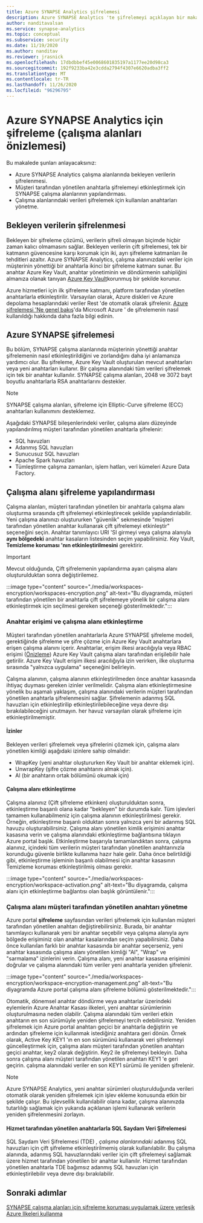 ```yaml
---
title: Azure SYNAPSE Analytics şifrelemesi
description: Azure SYNAPSE Analytics 'te şifrelemeyi açıklayan bir makale
author: nanditavalsan
ms.service: synapse-analytics
ms.topic: conceptual
ms.subservice: security
ms.date: 11/19/2020
ms.author: nanditav
ms.reviewer: jrasnick
ms.openlocfilehash: 17dbdbbef45e0068601835197a1177ee20d98ca3
ms.sourcegitcommit: 192f9233ba42e3cdda2794f4307e6620adba3ff2
ms.translationtype: MT
ms.contentlocale: tr-TR
ms.lasthandoff: 11/26/2020
ms.locfileid: "96296795"
---
```

# <a name="encryption-for-azure-synapse-analytics-workspaces-preview"></a>Azure SYNAPSE Analytics için şifreleme (çalışma alanları önizlemesi)

Bu makalede şunları anlayacaksınız:
* Azure SYNAPSE Analytics çalışma alanlarında bekleyen verilerin şifrelenmesi.
* Müşteri tarafından yönetilen anahtarla şifrelemeyi etkinleştirmek için SYNAPSE çalışma alanlarının yapılandırması.
* Çalışma alanlarındaki verileri şifrelemek için kullanılan anahtarları yönetme.

## <a name="encryption-of-data-at-rest"></a>Bekleyen verilerin şifrelenmesi

Bekleyen bir şifreleme çözümü, verilerin şifreli olmayan biçimde hiçbir zaman kalıcı olmamasını sağlar. Bekleyen verilerin çift şifrelemesi, tek bir katmanın güvencesine karşı korumak için iki, ayrı şifreleme katmanları ile tehditleri azaltır. Azure SYNAPSE Analytics, çalışma alanınızdaki veriler için müşterinin yönettiği bir anahtarla ikinci bir şifreleme katmanı sunar. Bu anahtar Azure Key Vault, anahtar yönetiminin ve döndürmenin sahipliğini almanıza olanak tanıyan [Azure Key Vault](../../key-vault/general/overview.md)korunmuş bir şekilde korunur.

Azure hizmetleri için ilk şifreleme katmanı, platform tarafından yönetilen anahtarlarla etkinleştirilir. Varsayılan olarak, Azure diskleri ve Azure depolama hesaplarındaki veriler Rest 'de otomatik olarak şifrelenir. [Azure şifrelemesi 'Ne genel bakış](../../security/fundamentals/encryption-overview.md)'da Microsoft Azure ' de şifrelemenin nasıl kullanıldığı hakkında daha fazla bilgi edinin.

## <a name="azure-synapse-encryption"></a>Azure SYNAPSE şifrelemesi

Bu bölüm, SYNAPSE çalışma alanlarında müşterinin yönettiği anahtar şifrelemenin nasıl etkinleştirildiğini ve zorlandığını daha iyi anlamanıza yardımcı olur. Bu şifreleme, Azure Key Vault oluşturulan mevcut anahtarları veya yeni anahtarları kullanır. Bir çalışma alanındaki tüm verileri şifrelemek için tek bir anahtar kullanılır. SYNAPSE çalışma alanları, 2048 ve 3072 bayt boyutlu anahtarlarla RSA anahtarlarını destekler.

> [!NOTE]
> SYNAPSE çalışma alanları, şifreleme için Elliptic-Curve şifreleme (ECC) anahtarları kullanımını desteklemez.

Aşağıdaki SYNAPSE bileşenlerindeki veriler, çalışma alanı düzeyinde yapılandırılmış müşteri tarafından yönetilen anahtarla şifrelenir:
* SQL havuzları
 * Adanmış SQL havuzları
 * Sunucusuz SQL havuzları
* Apache Spark havuzları
* Tümleştirme çalışma zamanları, işlem hatları, veri kümeleri Azure Data Factory.

## <a name="workspace-encryption-configuration"></a>Çalışma alanı şifreleme yapılandırması

Çalışma alanları, müşteri tarafından yönetilen bir anahtarla çalışma alanı oluşturma sırasında çift şifrelemeyi etkinleştirecek şekilde yapılandırılabilir. Yeni çalışma alanınızı oluştururken "güvenlik" sekmesinde "müşteri tarafından yönetilen anahtar kullanarak çift şifrelemeyi etkinleştir" seçeneğini seçin. Anahtar tanımlayıcı URI 'SI girmeyi veya çalışma alanıyla **aynı bölgedeki** anahtar kasaların listesinden seçim yapabilirsiniz. Key Vault, **Temizleme koruması 'nın etkinleştirilmesini** gerektirir.

> [!IMPORTANT]
> Mevcut olduğunda, Çift şifrelemenin yapılandırma ayarı çalışma alanı oluşturulduktan sonra değiştirilemez.

:::image type="content" source="./media/workspaces-encryption/workspaces-encryption.png" alt-text="Bu diyagramda, müşteri tarafından yönetilen bir anahtarla çift şifrelemeye yönelik bir çalışma alanı etkinleştirmek için seçilmesi gereken seçeneği gösterilmektedir.":::

### <a name="key-access-and-workspace-activation"></a>Anahtar erişimi ve çalışma alanı etkinleştirme

Müşteri tarafından yönetilen anahtarlarla Azure SYNAPSE şifreleme modeli, gerektiğinde şifreleme ve şifre çözme için Azure Key Vault anahtarlara erişen çalışma alanını içerir. Anahtarlar, erişim ilkesi aracılığıyla veya RBAC erişimi ([Önizleme](../../key-vault/general/rbac-guide.md)) Azure Key Vault çalışma alanı tarafından erişilebilir hale getirilir. Azure Key Vault erişim ilkesi aracılığıyla izin verirken, ilke oluşturma sırasında "yalnızca uygulama" seçeneğini belirleyin.

 Çalışma alanının, çalışma alanının etkinleştirilmeden önce anahtar kasasında ihtiyaç duyması gereken izinler verilmelidir. Çalışma alanı etkinleştirmesine yönelik bu aşamalı yaklaşım, çalışma alanındaki verilerin müşteri tarafından yönetilen anahtarla şifrelenmesini sağlar. Şifrelemenin adanmış SQL havuzları için etkinleştirilip etkinleştirilebileceğine veya devre dışı bırakılabileceğini unutmayın. her havuz varsayılan olarak şifreleme için etkinleştirilmemiştir.

#### <a name="permissions"></a>İzinler

Bekleyen verileri şifrelemek veya şifrelerini çözmek için, çalışma alanı yönetilen kimliği aşağıdaki izinlere sahip olmalıdır:
* WrapKey (yeni anahtar oluştururken Key Vault bir anahtar eklemek için).
* UnwrapKey (şifre çözme anahtarını almak için).
* Al (bir anahtarın ortak bölümünü okumak için)

#### <a name="workspace-activation"></a>Çalışma alanı etkinleştirme

Çalışma alanınız (Çift şifreleme etkinken) oluşturulduktan sonra, etkinleştirme başarılı olana kadar "bekleyen" bir durumda kalır. Tüm işlevleri tamamen kullanabilmeniz için çalışma alanının etkinleştirilmesi gerekir. Örneğin, etkinleştirme başarılı olduktan sonra yalnızca yeni bir adanmış SQL havuzu oluşturabilirsiniz. Çalışma alanı yönetilen kimlik erişimini anahtar kasasına verin ve çalışma alanındaki etkinleştirme bağlantısına tıklayın Azure portal başlık. Etkinleştirme başarıyla tamamlandıktan sonra, çalışma alanınız, içindeki tüm verilerin müşteri tarafından yönetilen anahtarınızla korunduğu güvenle birlikte kullanıma hazır hale gelir. Daha önce belirtildiği gibi, etkinleştirme işleminin başarılı olabilmesi için anahtar kasasının Temizleme koruması etkinleştirilmiş olması gerekir.

:::image type="content" source="./media/workspaces-encryption/workspace-activation.png" alt-text="Bu diyagramda, çalışma alanı için etkinleştirme bağlantısı olan başlık görüntülenir.":::


### <a name="manage-the-workspace-customer-managed-key"></a>Çalışma alanı müşteri tarafından yönetilen anahtarı yönetme 

Azure portal **şifreleme** sayfasından verileri şifrelemek için kullanılan müşteri tarafından yönetilen anahtarı değiştirebilirsiniz. Burada, bir anahtar tanımlayıcı kullanarak yeni bir anahtar seçebilir veya çalışma alanıyla aynı bölgede erişiminiz olan anahtar kasalarından seçim yapabilirsiniz. Daha önce kullanılan farklı bir anahtar kasasında bir anahtar seçerseniz, yeni anahtar kasasında çalışma alanı yönetilen kimliği "Al", "Wrap" ve "sarmalama" izinlerini verin. Çalışma alanı, yeni anahtar kasasına erişimini doğrular ve çalışma alanındaki tüm veriler yeni anahtarla yeniden şifrelenir.

:::image type="content" source="./media/workspaces-encryption/workspace-encryption-management.png" alt-text="Bu diyagramda Azure portal çalışma alanı şifreleme bölümü gösterilmektedir.":::

Otomatik, dönemsel anahtar döndürme veya anahtarlar üzerindeki eylemlerin Azure Anahtar Kasası ilkeleri, yeni anahtar sürümlerinin oluşturulmasına neden olabilir. Çalışma alanındaki tüm verileri etkin anahtarın en son sürümüyle yeniden şifrelemeyi tercih edebilirsiniz. Yeniden şifrelemek için Azure portal anahtarı geçici bir anahtarla değiştirin ve ardından şifreleme için kullanmak istediğiniz anahtara geri dönün. Örnek olarak, Active Key KEY1 'ın en son sürümünü kullanarak veri şifrelemeyi güncelleştirmek için, çalışma alanı müşteri tarafından yönetilen anahtarı geçici anahtar, key2 olarak değiştirin. Key2 ile şifrelemeyi bekleyin. Daha sonra çalışma alanı müşteri tarafından yönetilen anahtarı KEY1 'e geri geçirin. çalışma alanındaki veriler en son KEY1 sürümü ile yeniden şifrelenir.

> [!NOTE]
> Azure SYNAPSE Analytics, yeni anahtar sürümleri oluşturulduğunda verileri otomatik olarak yeniden şifrelemek için işlev ekleme konusunda etkin bir şekilde çalışır. Bu işlevsellik kullanılabilir olana kadar, çalışma alanınızda tutarlılığı sağlamak için yukarıda açıklanan işlemi kullanarak verilerin yeniden şifrelenmesini zorlayın.

#### <a name="sql-transparent-data-encryption-with-service-managed-keys"></a>Hizmet tarafından yönetilen anahtarlarla SQL Saydam Veri Şifrelemesi

SQL Saydam Veri Şifrelemesi (TDE) *, çalışma alanlarındaki* adanmış SQL havuzları için çift şifreleme etkinleştirilmemiş olarak kullanılabilir. Bu çalışma alanında, adanmış SQL havuzlarındaki veriler için çift şifrelemeyi sağlamak üzere hizmet tarafından yönetilen bir anahtar kullanılır. Hizmet tarafından yönetilen anahtarla TDE bağımsız adanmış SQL havuzları için etkinleştirilebilir veya devre dışı bırakılabilir.

## <a name="next-steps"></a>Sonraki adımlar

[SYNAPSE çalışma alanları için şifreleme koruması uygulamak üzere yerleşik Azure Ilkeleri kullanma](../policy-reference.md)

